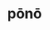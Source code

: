 ---
title: pōnō
meaning: to put, place
ch: ten
pos: verb
secondppstem: pōn
infend: ere
conjugation: third
derivative: position, component
---